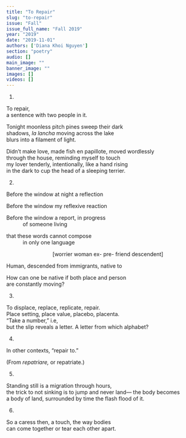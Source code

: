 ```yaml
---
title: "To Repair"
slug: "to-repair"
issue: "Fall"
issue_full_name: "Fall 2019"
year: "2019"
date: "2019-11-01"
authors: ['Diana Khoi Nguyen']
section: "poetry"
audio: []
main_image: ""
banner_image: ""
images: []
videos: []
---
```



1.  

To repair,  
a sentence with two people in it.  

Tonight moonless pitch pines sweep their dark  
shadows, *la lancha* moving across the lake  
blurs into a filament of light.  

Didn’t make love, made fish en papillote, moved wordlessly  
through the house, reminding myself to touch  
my lover tenderly, intentionally, like a hand rising  
in the dark to cup the head of a sleeping terrier.  

2.  

Before the window at night a reflection  

Before the window my reflexive reaction  

Before the window a report, in progress  
&nbsp;&nbsp;&nbsp;&nbsp;&nbsp;&nbsp;&nbsp;&nbsp;&nbsp;&nbsp; of someone living  

that these words cannot compose  
&nbsp;&nbsp;&nbsp;&nbsp;&nbsp;&nbsp;&nbsp;&nbsp;&nbsp;&nbsp; in only one language  

&nbsp;&nbsp;&nbsp;&nbsp;&nbsp;&nbsp;&nbsp;&nbsp;&nbsp;&nbsp;&nbsp;&nbsp;&nbsp;&nbsp;&nbsp;&nbsp;&nbsp;&nbsp;&nbsp;&nbsp;&nbsp;&nbsp;&nbsp;&nbsp;&nbsp;&nbsp;&nbsp;&nbsp;&nbsp;&nbsp; [worrier woman ex- pre- friend descendent]  
 
Human, descended from immigrants, native to  

How can one be native if both place and person  
are constantly moving?  

3.  

To displace, replace, replicate, repair.  
Place setting, place value, placebo, placenta.  
“Take a number,” i.e,  
but the slip reveals a letter. A letter from which alphabet?  

4.  

In other contexts, “repair to.”  

(From *repatriare,* or repatriate.)  

5.  

Standing still is a migration through hours,  
the trick to not sinking is to jump and never land— the body becomes  
a body of land, surrounded by time the flash flood of it.  

6.  

So a caress then, a touch, the way bodies  
can come together or tear each other apart.  
